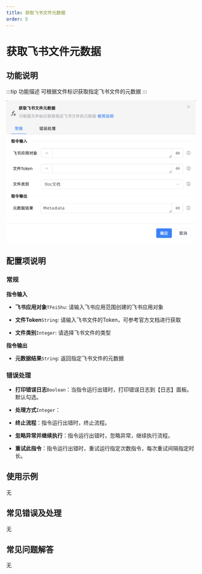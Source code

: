 ```yaml
---
title: 获取飞书文件元数据
order: 5
---
```


# 获取飞书文件元数据

## 功能说明

:::tip 功能描述
可根据文件标识获取指定飞书文件的元数据
:::

![获取飞书文件元数据](../../../../assets/获取飞书文件元数据_command.png)

## 配置项说明

### 常规

**指令输入**

- **飞书应用对象**`TFeiShu`: 请输入飞书应用范围创建的飞书应用对象

- **文件Token**`String`: 请输入飞书文件的Token，可参考官方文档进行获取

- **文件类别**`Integer`: 请选择飞书文件的类型


**指令输出**

- **元数据结果**`String`: 返回指定飞书文件的元数据

### 错误处理

- **打印错误日志**`Boolean`：当指令运行出错时，打印错误日志到【日志】面板。默认勾选。

- **处理方式**`Integer`：

 - **终止流程**：指令运行出错时，终止流程。

 - **忽略异常并继续执行**：指令运行出错时，忽略异常，继续执行流程。

 - **重试此指令**：指令运行出错时，重试运行指定次数指令，每次重试间隔指定时长。

## 使用示例
无

## 常见错误及处理

无

## 常见问题解答

无

